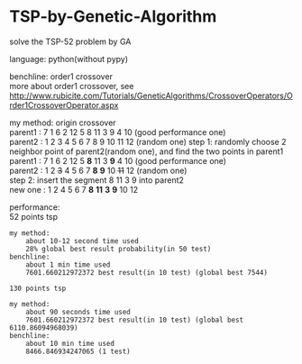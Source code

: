 # TSP-by-Genetic-Algorithm  
solve the TSP-52 problem by GA  
  
language: python(without pypy)  
  
benchline: order1 crossover  
more about order1 crossover, see http://www.rubicite.com/Tutorials/GeneticAlgorithms/CrossoverOperators/Order1CrossoverOperator.aspx  

my method: origin crossover  
parent1 : 7 1 6 2 12 5 8 11 3 9 4 10  (good performance one)  
parent2 : 1 2 3 4 5 6 7 8 9 10 11 12  (random one)
step 1: randomly choose 2 neighbor point of parent2(random one), and find the two points in parent1  
parent1 : 7 1 6 2 12 5 **8** 11 3 **9** 4 10  (good performance one)  
parent2 : 1 2 <del>3</del> 4 5 6 7 **8** **9** 10 <del>11</del> 12  (random one)  
step 2: insert the segment 8 11 3 9 into parent2  
new one : 1 2 4 5 6 7 **8** **11** **3** **9** 10 12  
  
performance:  
    52 points tsp  

    my method:  
        about 10-12 second time used  
        28% global best result probability(in 50 test)  
    benchline:  
        about 1 min time used  
        7601.660212972372 best result(in 10 test) (global best 7544)  
        
    130 points tsp  
    
    my method:  
        about 90 seconds time used  
        7601.660212972372 best result(in 10 test) (global best 6110.86094968039)  
    benchline:  
        about 10 min time used  
        8466.846934247065 (1 test)  
